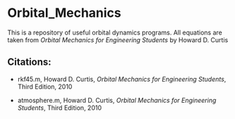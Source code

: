 # Orbital_Mechanics

This is a repository of useful orbital dynamics programs. All equations are taken from <i>Orbital Mechanics for Engineering Students</i> by Howard D. Curtis

## Citations:

- rkf45.m, Howard D. Curtis, <i>Orbital Mechanics for Engineering Students</i>, Third Edition, 2010

- atmosphere.m, Howard D. Curtis, <i>Orbital Mechanics for Engineering Students</i>, Third Edition, 2010
